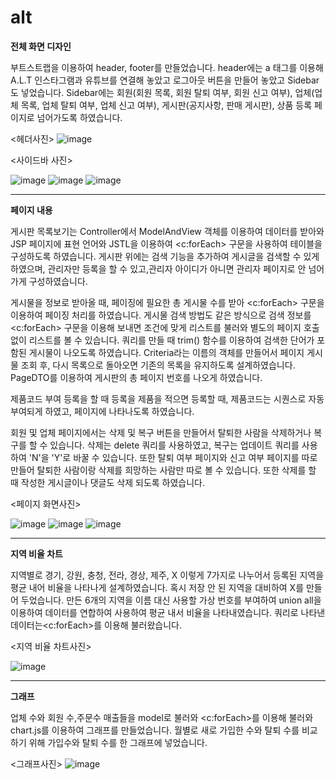 # alt

**전체 화면 디자인**

부트스트랩을 이용하여 header, footer를 만들었습니다.
header에는 a 태그를 이용해 A.L.T 인스타그램과 유튜브를 연결해 놓았고 로그아웃 버튼을 만들어 놓았고 Sidebar도 넣었습니다.
Sidebar에는 회원(회원 목록, 회원 탈퇴 여부, 회원 신고 여부), 업체(업체 목록, 업체 탈퇴 여부, 업체 신고 여부),
게시판(공지사항, 판매 게시판), 상품 등록 페이지로 넘어가도록 하였습니다.

<헤더사진>
![image](https://user-images.githubusercontent.com/81661575/114122161-a9b7c000-992a-11eb-939f-53192a9c6a32.png)

<사이드바 사진>

 ![image](https://user-images.githubusercontent.com/81661575/114121947-4b8add00-992a-11eb-90c5-6b2d8a540f7d.png)
 ![image](https://user-images.githubusercontent.com/81661575/114122006-65c4bb00-992a-11eb-8fc7-9d25af94b12d.png)
 ![image](https://user-images.githubusercontent.com/81661575/114122063-7aa14e80-992a-11eb-906c-edd276736f84.png)


------------------------------------------------------------------------------------------------------------------------

**페이지 내용**

게시판 목록보기는 Controller에서 ModelAndView 객체를 이용하여 데이터를 받아와 JSP 페이지에 표현 언어와 JSTL을 이용하여 <c:forEach> 구문을 사용하여 테이블을 구성하도록 하였습니다.
게시판 위에는 검색 기능을 추가하여 게시글을 검색할 수 있게 하였으며, 관리자만 등록을 할 수 있고,관리자 아이디가 아니면 관리자 페이지로 안 넘어가게 구성하였습니다.

게시물을 정보로 받아올 때, 페이징에 필요한 총 게시물 수를 받아 <c:forEach> 구문을 이용하여 페이징 처리를 하였습니다.
게시물 검색 방법도 같은 방식으로 검색 정보를 <c:forEach> 구문을 이용해 보내면 조건에 맞게 리스트를 불러와 별도의 페이지 호출 없이 리스트를 볼 수 있습니다.
쿼리를 만들 때 trim() 함수를 이용하여 검색한 단어가 포함된 게시물이 나오도록 하였습니다.
Criteria라는 이름의 객체를 만들어서 페이지 게시물 조회 후, 다시 목록으로 돌아오면 기존의 목록을 유지하도록 설계하였습니다.
PageDTO를 이용하여 게시판의 총 페이지 번호를 나오게 하였습니다.

제품코드 부여 등록을 할 때 등록을 제품을 적으면 등록할 때, 제품코드는 시퀀스로 자동 부여되게 하였고, 페이지에 나타나도록 하였습니다.

회원 및 업체 페이지에서는 삭제 및 복구 버튼을 만들어서 탈퇴한 사람을 삭제하거나 복구를 할 수 있습니다. 삭제는 delete 쿼리를 사용하였고,
복구는 업데이트 쿼리를 사용하여 'N'을 'Y'로 바꿀 수 있습니다. 또한 탈퇴 여부 페이지와 신고 여부 페이지를 따로 만들어 탈퇴한 사람이랑 삭제를 희망하는 사람만 따로 볼 수 있습니다. 또한 삭제를 할 때 작성한 게시글이나 댓글도 삭제 되도록 하였습니다.



<페이지 화면사진>

![image](https://user-images.githubusercontent.com/81661575/114122332-061adf80-992b-11eb-930b-dba6211c3fd6.png)
![image](https://user-images.githubusercontent.com/81661575/114122393-22b71780-992b-11eb-97a7-b268833be295.png)
![image](https://user-images.githubusercontent.com/81661575/114124227-ee455a80-992e-11eb-9234-c607f563ca07.png)



------------------------------------------------------------------------------------------------------------------------
**지역 비율 차트**

지역별로 경기, 강원, 충청, 전라, 경상, 제주, X 이렇게 7가지로 나누어서 등록된 지역을 평균 내어 비율을 나타나게 설계하였습니다.
혹시 저장 안 된 지역을 대비하여 X를 만들어 두었습니다. 만든 6개의 지역을 이름 대신 사용할 가상 번호를 부여하여 union all을 이용하여 데이터를 연합하여 사용하여 평균 내서 비율을 나타내였습니다.
쿼리로 나타낸 데이터는<c:forEach>를 이용해 불러왔습니다.

<지역 비율 차트사진>  


![image](https://user-images.githubusercontent.com/81661575/114122861-1ed7c500-992c-11eb-91dd-e1f694f82ae6.png)



------------------------------------------------------------------------------------------------------------------------
**그래프**

업체 수와 회원 수,주문수 매출들을 model로 불러와 <c:forEach>를 이용해 불러와 chart.js를 이용하여 그래프를 만들었습니다.
월별로 새로 가입한 수와 탈퇴 수를 비교하기 위해 가입수와 탈퇴 수를 한 그래프에 넣었습니다.

<그래프사진>
![image](https://user-images.githubusercontent.com/81661575/114122906-344cef00-992c-11eb-8ad3-a835b921a3a1.png)





